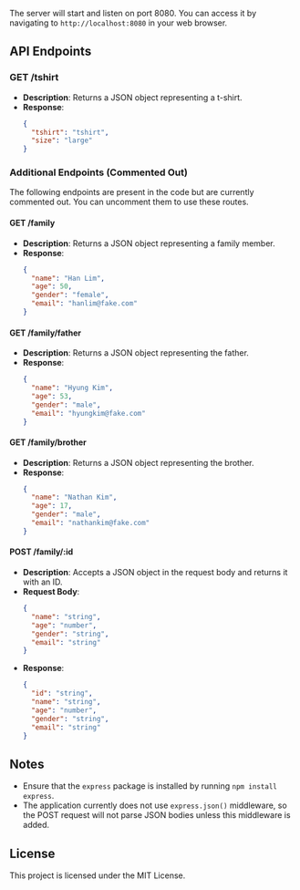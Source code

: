 The server will start and listen on port 8080. You can access it by navigating to `http://localhost:8080` in your web browser.

## API Endpoints

### GET /tshirt

- **Description**: Returns a JSON object representing a t-shirt.
- **Response**:
  ```json
  {
    "tshirt": "tshirt",
    "size": "large"
  }
  ```

### Additional Endpoints (Commented Out)

The following endpoints are present in the code but are currently commented out. You can uncomment them to use these routes.

#### GET /family

- **Description**: Returns a JSON object representing a family member.
- **Response**:
  ```json
  {
    "name": "Han Lim",
    "age": 50,
    "gender": "female",
    "email": "hanlim@fake.com"
  }
  ```

#### GET /family/father

- **Description**: Returns a JSON object representing the father.
- **Response**:
  ```json
  {
    "name": "Hyung Kim",
    "age": 53,
    "gender": "male",
    "email": "hyungkim@fake.com"
  }
  ```

#### GET /family/brother

- **Description**: Returns a JSON object representing the brother.
- **Response**:
  ```json
  {
    "name": "Nathan Kim",
    "age": 17,
    "gender": "male",
    "email": "nathankim@fake.com"
  }
  ```

#### POST /family/:id

- **Description**: Accepts a JSON object in the request body and returns it with an ID.
- **Request Body**:
  ```json
  {
    "name": "string",
    "age": "number",
    "gender": "string",
    "email": "string"
  }
  ```
- **Response**:
  ```json
  {
    "id": "string",
    "name": "string",
    "age": "number",
    "gender": "string",
    "email": "string"
  }
  ```

## Notes

- Ensure that the `express` package is installed by running `npm install express`.
- The application currently does not use `express.json()` middleware, so the POST request will not parse JSON bodies unless this middleware is added.

## License

This project is licensed under the MIT License.

